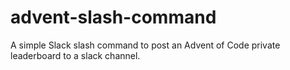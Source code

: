 # advent-slash-command

A simple Slack slash command to post an Advent of Code private leaderboard to a slack channel.
